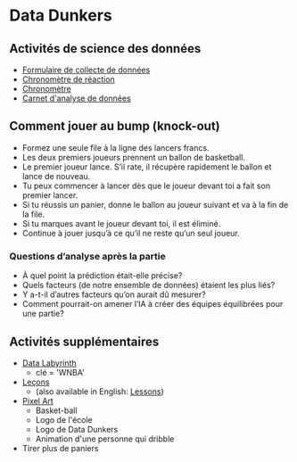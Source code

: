 # Data Dunkers

## Activités de science des données

* [Formulaire de collecte de données](https://docs.google.com/forms/d/e/1FAIpQLSckvzRsyt2a7xiTHalMJ_IcfezyZVbnbk52UFrlpZFGAbq_hg/viewform)
* [Chronomètre de réaction](https://datadunkers.ca/reaction-timer/fr)
* [Chronomètre](https://datadunkers.ca/stopwatch/fr)
* [Carnet d'analyse de données](https://github.com/Data-Dunkers/lecons/blob/principale/data-dunkers-d%C3%A9mo.ipynb)

## Comment jouer au bump (knock-out)

* Formez une seule file à la ligne des lancers francs.
* Les deux premiers joueurs prennent un ballon de basketball.
* Le premier joueur lance. S’il rate, il récupère rapidement le ballon et lance de nouveau.
* Tu peux commencer à lancer dès que le joueur devant toi a fait son premier lancer.
* Si tu réussis un panier, donne le ballon au joueur suivant et va à la fin de la file.
* Si tu marques avant le joueur devant toi, il est éliminé.
* Continue à jouer jusqu’à ce qu’il ne reste qu’un seul joueur.

### Questions d’analyse après la partie

* À quel point la prédiction était-elle précise?
* Quels facteurs (de notre ensemble de données) étaient les plus liés?
* Y a-t-il d’autres facteurs qu’on aurait dû mesurer?
* Comment pourrait-on amener l’IA à créer des équipes équilibrées pour une partie?

## Activités supplémentaires

* [Data Labyrinth](https://labyrinth.datadunkers.ca/petit-basketball/)
  * clé = 'WNBA'
* [Leçons](https://github.com/Data-Dunkers/lecons/blob/principale/README.md)
  * (also available in English: [Lessons](https://github.com/Data-Dunkers/lessons/blob/main/lessons.ipynb))
* [Pixel Art](https://www.piskelapp.com)
  * Basket-ball
  * Logo de l'école
  * Logo de Data Dunkers
  * Animation d'une personne qui dribble
* Tirer plus de paniers

